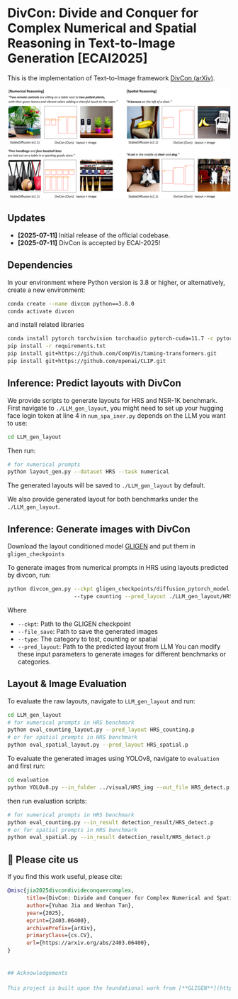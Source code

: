 # DivCon: Divide and Conquer for Complex Numerical and Spatial Reasoning in Text-to-Image Generation [ECAI2025]

This is the implementation of Text-to-Image framework [DivCon (arXiv)](https://arxiv.org/abs/2403.06400).


<!-- [[Website]( )][[Demo]( )] -->

<!-- [[Paper]( )] -->

![Teaser figure](./figs/fig1.jpg)

## Updates

- **[2025-07-11]** Initial release of the official codebase.
- **[2025-07-11]** DivCon is accepted by ECAI-2025!

## Dependencies
In your environment where Python version is 3.8 or higher, or alternatively, create a new environment:

```bash
conda create --name divcon python==3.8.0
conda activate divcon
```
and install related libraries

```bash
conda install pytorch torchvision torchaudio pytorch-cuda=11.7 -c pytorch -c nvidia
pip install -r requirements.txt
pip install git+https://github.com/CompVis/taming-transformers.git
pip install git+https://github.com/openai/CLIP.git
```
## Inference: Predict layouts with DivCon 
We provide scripts to generate layouts for HRS and NSR-1K benchmark. First navigate to ```./LLM_gen_layout```, you might need to set up your hugging face login token at line 4 in ```num_spa_iner.py``` depends on the LLM you want to use:
```bash
cd LLM_gen_layout
```
Then run:
```bash
# for numerical prompts
python layout_gen.py --dataset HRS --task numerical

```
The generated layouts will be saved to ```./LLM_gen_layout``` by default.

We also provide generated layout for both benchmarks under the ```./LLM_gen_layout```.

## Inference: Generate images with DivCon

Download the layout conditioned model [GLIGEN](https://huggingface.co/gligen/gligen-generation-text-box/blob/main/diffusion_pytorch_model.bin) and put them in `gligen_checkpoints`

To generate images from numerical prompts in HRS using layouts predicted by divcon, run:
```bash
python divcon_gen.py --ckpt gligen_checkpoints/diffusion_pytorch_model.bin --file_save HRS 
                     --type counting --pred_layout ./LLM_gen_layout/HRS_counting.p
```
Where
- `--ckpt`: Path to the GLIGEN checkpoint
- `--file_save`: Path to save the generated images
- `--type`: The category to test, counting or spatial
- `--pred_layout`: Path to the predicted layout from LLM
You can modify these input parameters to generate images for different benchmarks or categories.

## Layout & Image Evaluation
To evaluate the raw layouts, navigate to ```LLM_gen_layout``` and run:
```bash
cd LLM_gen_layout
# for numerical prompts in HRS benchmark
python eval_counting_layout.py --pred_layout HRS_counting.p
# or for spatial prompts in HRS benchmark
python eval_spatial_layout.py --pred_layout HRS_spatial.p
```
To evaluate the generated images using YOLOv8, navigate to ```evaluation``` and first run:
```bash
cd evaluation
python YOLOv8.py --in_folder ../visual/HRS_img --out_file HRS_detect.p
```
then run evaluation scripts:
```bash
# for numerical prompts in HRS benchmark
python eval_counting.py --in_result detection_result/HRS_detect.p
# or for spatial prompts in HRS benchmark
python eval_spatial.py --in_result detection_result/HRS_detect.p
```

## 📖 Please cite us

If you find this work useful, please cite:

```bibtex
@misc{jia2025divcondivideconquercomplex,
      title={DivCon: Divide and Conquer for Complex Numerical and Spatial Reasoning in Text-to-Image Generation}, 
      author={Yuhao Jia and Wenhan Tan},
      year={2025},
      eprint={2403.06400},
      archivePrefix={arXiv},
      primaryClass={cs.CV},
      url={https://arxiv.org/abs/2403.06400}, 
}


## Acknowledgements

This project is built upon the foundational work from [**GLIGEN**](https://github.com/gligen/GLIGEN) and [**Attention-Refocusing**](https://github.com/Attention-Refocusing/attention-refocusing).

 


